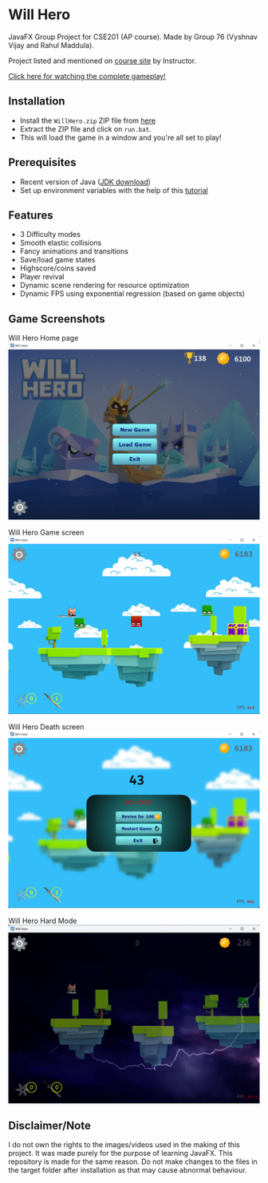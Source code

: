 # Will Hero
JavaFX Group Project for CSE201 (AP course).
Made by Group 76 (Vyshnav Vijay and Rahul Maddula).

Project listed and mentioned on [course site](https://hipec.github.io/courses/cse201.html) by Instructor.

[Click here for watching the complete gameplay!](https://www.youtube.com/watch?v=A0IqK7WENfA)

## Installation
- Install the `WillHero.zip` ZIP file from [here](https://github.com/vens8/Will-Hero-JavaFX/releases/tag/1.0.0)
- Extract the ZIP file and click on `run.bat`. 
- This will load the game in a window and you're all set to play!

## Prerequisites
- Recent version of Java ([JDK download](https://download.oracle.com/java/17/latest/jdk-17_windows-x64_bin.exe))
- Set up environment variables with the help of this [tutorial](https://www.youtube.com/watch?v=zzfHPGyjoWw)

## Features
- 3 Difficulty modes
- Smooth elastic collisions
- Fancy animations and transitions
- Save/load game states
- Highscore/coins saved
- Player revival
- Dynamic scene rendering for resource optimization
- Dynamic FPS using exponential regression (based on game objects)

## Game Screenshots
Will Hero Home page
![Will Hero Main Page](https://github.com/vens8/Will-Hero-JavaFX/blob/main/Game%20Screenshots/WillHero1.png?raw=true)

Will Hero Game screen
![Will Hero Game screen](https://github.com/vens8/Will-Hero-JavaFX/blob/main/Game%20Screenshots/WillHero2.png?raw=true)

Will Hero Death screen
![Will Hero Death screen](https://github.com/vens8/Will-Hero-JavaFX/blob/main/Game%20Screenshots/WillHero3.png?raw=true)

Will Hero Hard Mode
![Will Hero Death screen](https://github.com/vens8/Will-Hero-JavaFX/blob/main/Game%20Screenshots/willhero.png?raw=true)

## Disclaimer/Note
I do not own the rights to the images/videos used in the making of this project. It was made purely for the purpose of learning JavaFX. This repository is made for the same reason.
Do not make changes to the files in the target folder after installation as that may cause abnormal behaviour. 
